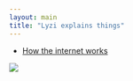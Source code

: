 ```yaml
---
layout: main
title: "Lyzi explains things"
---
```


- [How the internet works](/how-the-internet-works.html)

![](http://i.giphy.com/mgObULqP48dWw.gif)

